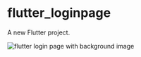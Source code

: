 # flutter_loginpage

A new Flutter project.

![flutter login page with background image](https://i.imgur.com/j0Y2iT6.jpg)

